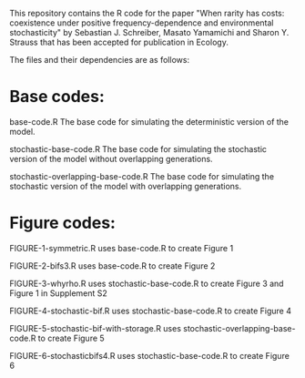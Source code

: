 This repository contains the R code for the paper  "When rarity has costs: coexistence under positive frequency-dependence and environmental stochasticity" by  Sebastian J. Schreiber, Masato Yamamichi and Sharon Y. Strauss that has been accepted for publication in Ecology. 

The files and their dependencies are as follows:

Base codes:
===========
base-code.R The base code for simulating the deterministic version of the model. 

stochastic-base-code.R The base code for simulating the stochastic version of the model without overlapping generations. 

stochastic-overlapping-base-code.R The base code for simulating the stochastic version of the model with overlapping generations. 

Figure codes:
=============
FIGURE-1-symmetric.R uses base-code.R to create Figure 1

FIGURE-2-bifs3.R uses base-code.R to create Figure 2

FIGURE-3-whyrho.R uses stochastic-base-code.R to create Figure 3 and Figure 1 in Supplement S2

FIGURE-4-stochastic-bif.R uses stochastic-base-code.R to create Figure 4

FIGURE-5-stochastic-bif-with-storage.R uses stochastic-overlapping-base-code.R to create Figure 5

FIGURE-6-stochasticbifs4.R uses stochastic-base-code.R to create Figure 6


